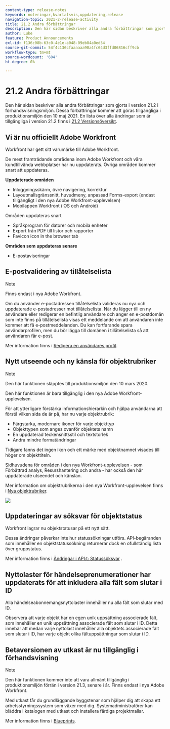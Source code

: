```yaml
---
content-type: release-notes
keywords: noteringar,kvartalsvis,uppdatering,release
navigation-topic: 2021-2-release-activity
title: 21.2 Andra förbättringar
description: Den här sidan beskriver alla andra förbättringar som gjorts i version 21.2 i förhandsvisningsmiljön. Dessa förbättringar kommer att göras tillgängliga i produktionsmiljön den 10 maj 2021. En lista över alla ändringar som är tillgängliga i version 21.2 finns i versionsöversikt 21.2.
author: Luke
feature: Product Announcements
exl-id: f136c08b-63c0-4e1e-a048-09eb84a0ed54
source-git-commit: 54f4c136cfaaaaaa90a4fc64d3ffd06816cff9cb
workflow-type: tm+mt
source-wordcount: '604'
ht-degree: 0%

---
```


# 21.2 Andra förbättringar

Den här sidan beskriver alla andra förbättringar som gjorts i version 21.2 i förhandsvisningsmiljön. Dessa förbättringar kommer att göras tillgängliga i produktionsmiljön den 10 maj 2021. En lista över alla ändringar som är tillgängliga i version 21.2 finns i [21.2 Versionsöversikt](../../../product-announcements/product-releases/21.2-release-activity/21-2-release-overview.md).

## Vi är nu officiellt Adobe Workfront

Workfront har gett sitt varumärke till Adobe Workfront.

De mest framträdande områdena inom Adobe Workfront och våra kundtillvända webbplatser har nu uppdaterats. Övriga områden kommer snart att uppdateras.

**Uppdaterade områden**

* Inloggningsskärm, övre navigering, korrektur
* Layoutmallsgränssnitt, huvudmeny, anpassad Forms-export (endast tillgängligt i den nya Adobe Workfront-upplevelsen)
* Mobilappen Workfront (iOS och Android)

Områden uppdateras snart

* Språkprogram för datorer och mobila enheter
* Export från PDF till listor och rapporter
* Favicon icon in the browser tab

**Områden som uppdateras senare**

* E-postaviseringar

## E-postvalidering av tillåtelselista

>[!NOTE]
>
>Finns endast i nya Adobe Workfront.

Om du använder e-postadressen tillåtelselista valideras nu nya och uppdaterade e-postadresser mot tillåtelselista. När du lägger till en ny användare eller redigerar en befintlig användare och anger en e-postdomän som inte finns på tillåtelselista visas ett meddelande om att användaren inte kommer att få e-postmeddelanden. Du kan fortfarande spara användarprofilen, men du bör lägga till domänen i tillåtelselista så att användaren får e-post.

Mer information finns i [Redigera en användares profil](../../../administration-and-setup/add-users/create-and-manage-users/edit-a-users-profile.md).

## Nytt utseende och ny känsla för objektrubriker

>[!NOTE]
>
>Den här funktionen släpptes till produktionsmiljön den 10 mars 2020.
>
>Den här funktionen är bara tillgänglig i den nya Adobe Workfront-upplevelsen.

För att ytterligare förstärka informationshierarkin och hjälpa användarna att förstå vilken sida de är på, har nu varje objektrubrik:

* Färgstarka, modernare ikoner för varje objekttyp
* Objekttypen som anges ovanför objektets namn
* En uppdaterad teckensnittsstil och textstorlek
* Andra mindre formatändringar

Tidigare fanns det ingen ikon och ett märke med objektnamnet visades till höger om objekttiteln.

Sidhuvudena för områden i den nya Workfront-upplevelsen - som Förbättrad analys, Resurshantering och andra - har också den här uppdaterade utseendet och känslan.

Mer information om objektrubrikerna i den nya Workfront-upplevelsen finns i [Nya objektrubriker](../../../workfront-basics/the-new-workfront-experience/new-object-headers.md).

![](assets/product-announcement-object-header-350x179.png)

## Uppdateringar av söksvar för objektstatus

Workfront lagrar nu objektstatusar på ett nytt sätt.

Dessa ändringar påverkar inte hur statussökningar utförs. API-begäranden som innehåller en objektstatussökning returnerar dock en ofullständig lista över gruppstatus.

Mer information finns i [Ändringar i API:t: Statussöksvar](../../../wf-api/api/api-changes-search.md) .

## Nyttolaster för händelseprenumerationer har uppdaterats för att inkludera alla fält som slutar i ID

Alla händelseabonnemangsnyttolaster innehåller nu alla fält som slutar med ID.

Observera att varje objekt har en egen unik uppsättning associerade fält, som innehåller en unik uppsättning associerade fält som slutar i ID. Detta innebär att medan varje nyttolast innehåller alla objektets associerade fält som slutar i ID, har varje objekt olika fältuppsättningar som slutar i ID.

## Betaversionen av utkast är nu tillgänglig i förhandsvisning

>[!NOTE]
>
>Den här funktionen kommer inte att vara allmänt tillgänglig i produktionsmiljön förrän i version 21.3, senare i år. Finns endast i nya Adobe Workfront.

Med utkast får du grundläggande byggstenar som hjälper dig att skapa ett arbetsstyrningssystem som växer med dig. Systemadministratörer kan bläddra i katalogen med utkast och installera färdiga projektmallar.

Mer information finns i [Blueprints](../../../administration-and-setup/blueprints/blueprints.md).
